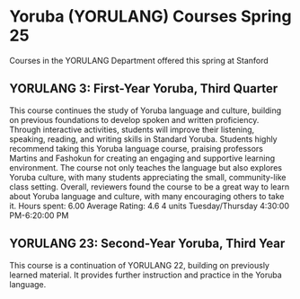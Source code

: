 # Yoruba (YORULANG) Courses Spring 25 
Courses in the YORULANG Department offered this spring at Stanford
 ## YORULANG 3: First-Year Yoruba, Third Quarter
This course continues the study of Yoruba language and culture, building on previous foundations to develop spoken and written proficiency. Through interactive activities, students will improve their listening, speaking, reading, and writing skills in Standard Yoruba.
Students highly recommend taking this Yoruba language course, praising professors Martins and Fashokun for creating an engaging and supportive learning environment. The course not only teaches the language but also explores Yoruba culture, with many students appreciating the small, community-like class setting. Overall, reviewers found the course to be a great way to learn about Yoruba language and culture, with many encouraging others to take it.
Hours spent: 6.00
Average Rating: 4.6
4 units
Tuesday/Thursday 4:30:00 PM-6:20:00 PM
## YORULANG 23: Second-Year Yoruba, Third Year
This course is a continuation of YORULANG 22, building on previously learned material. It provides further instruction and practice in the Yoruba language.